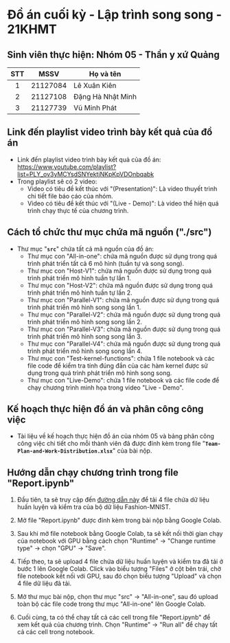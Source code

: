 # Đồ án cuối kỳ - Lập trình song song - 21KHMT

## Sinh viên thực hiện: Nhóm 05 - Thần y xứ Quảng

| STT | MSSV     | Họ và tên         |
| :-: | -------- | ----------------- |
|  1  | 21127084 | Lê Xuân Kiên      |
|  2  | 21127108 | Đặng Hà Nhật Minh |
|  3  | 21127739 | Vũ Minh Phát      |

## Link đến playlist video trình bày kết quả của đồ án

- Link đến playlist video trình bày kết quả của đồ án: https://www.youtube.com/playlist?list=PLY_ov3yMCYsdSNYektjNKpKpVDOnbqabk
- Trong playlist sẽ có 2 video:
  - Video có tiêu đề kết thúc với "(Presentation)": Là video thuyết trình chi tiết file báo cáo của nhóm.
  - Video có tiêu đề kết thúc với "(Live - Demo)": Là video thể hiện quá trình chạy thực tế của chương trình.

## Cách tổ chức thư mục chứa mã nguồn ("./src")

- Thư mục "**`src`**" chứa tất cả mã nguồn của đồ án:
  - Thư mục con "All-in-one": chứa mã nguồn được sử dụng trong quá trình phát triển tất cả 6 mô hình (tuần tự và song song).
  - Thư mục con "Host-V1": chứa mã nguồn được sử dụng trong quá trình phát triển mô hình tuần tự lần 1.
  - Thư mục con "Host-V2": chứa mã nguồn được sử dụng trong quá trình phát triển mô hình tuần tự lần 2.
  - Thư mục con "Parallel-V1": chứa mã nguồn được sử dụng trong quá trình phát triển mô hình song song lần 1.
  - Thư mục con "Parallel-V2": chứa mã nguồn được sử dụng trong quá trình phát triển mô hình song song lần 2.
  - Thư mục con "Parallel-V3": chứa mã nguồn được sử dụng trong quá trình phát triển mô hình song song lần 3.
  - Thư mục con "Parallel-V4": chứa mã nguồn được sử dụng trong quá trình phát triển mô hình song song lần 4.
  - Thư mục con "Test-kernel-functions": chứa 1 file notebook và các file code để kiểm tra tính đúng đắn của các hàm kernel được sử dụng trong quá trình phát triển mô hình song song.
  - Thư mục con "Live-Demo": chứa 1 file notebook và các file code để chạy chương trình minh họa trong video "Live - Demo".

## Kế hoạch thực hiện đồ án và phân công công việc

- Tài liệu về kế hoạch thực hiện đồ án của nhóm 05 và bảng phân công công việc chi tiết cho mỗi thành viên đã được đính kèm trong file "**`Team-Plan-and-Work-Distribution.xlsx`**" của bài nộp.

## Hướng dẫn chạy chương trình trong file "Report.ipynb"

1. Đầu tiên, ta sẽ truy cập đến [đường dẫn này](https://github.com/zalandoresearch/fashion-mnist/tree/master/data/fashion) để tải 4 file chứa dữ liệu huấn luyện và kiểm tra của bộ dữ liệu Fashion-MNIST.

2. Mở file "Report.ipynb" được đính kèm trong bài nộp bằng Google Colab.

3. Sau khi mở file notebook bằng Google Colab, ta sẽ kết nối thời gian chạy của notebook với GPU bằng cách chọn "Runtime" -> "Change runtime type" -> chọn "GPU" -> "Save".

4. Tiếp theo, ta sẽ upload 4 file chứa dữ liệu huấn luyện và kiểm tra đã tải ở bước 1 lên Google Colab. Click vào biểu tượng "Files" ở cột bên trái, chờ file notebook kết nối với GPU, sau đó chọn biểu tượng "Upload" và chọn 4 file dữ liệu đã tải.

5. Mở thư mục bài nộp, chọn thư mục "src" -> "All-in-one", sau đó upload toàn bộ các file code trong thư mục "All-in-one" lên Google Colab.

6. Cuối cùng, ta có thể chạy tất cả các cell trong file "Report.ipynb" để xem kết quả của chương trình. Chọn "Runtime" -> "Run all" để chạy tất cả các cell trong notebook.
